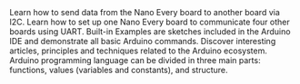 <EssentialsColumn title="Tutorials for Nano Every">
<EssentialElement title="Connecting two Nano Every boards through I2C" type="tutorial" link="/tutorials/nano-every/I2C">
    Learn how to send data from the Nano Every board to another board via I2C.
  </EssentialElement>

<EssentialElement title="Communicating with four boards through UART with Nano Every" type="tutorial" link="/tutorials/nano-every/Run_4_UART">
    Learn how to set up one Nano Every board to communicate four other boards using UART.
  </EssentialElement>
</EssentialsColumn>

<EssentialsColumn title="Arduino Basics">
  <EssentialElement title="Built-in Examples" type="tutorial" link="/built-in-examples/">
    Built-in Examples are sketches included in the Arduino IDE and demonstrate all basic Arduino commands. 
  </EssentialElement>
  <EssentialElement title="Learn" type="resource" link="/learn">
    Discover interesting articles, principles and techniques related to the Arduino ecosystem.
  </EssentialElement>
  <EssentialElement title="Language References" type="resource" link="https://www.arduino.cc/reference/en/">
  Arduino programming language can be divided in three main parts: functions, values (variables and constants), and structure.
  </EssentialElement>
</EssentialsColumn>
